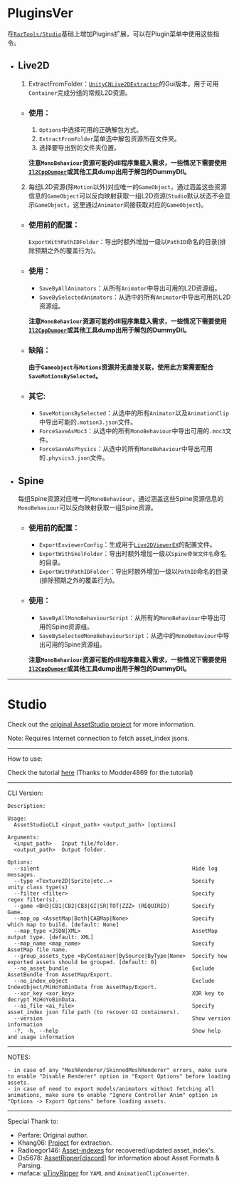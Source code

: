 # PluginsVer
在[`RazTools/Studio`](https://github.com/RazTools/Studio)基础上增加Plugins扩展，可以在Plugin菜单中使用这些指令。

* ## Live2D
	1. ExtractFromFolder：[`UnityCNLive2DExtractor`](https://github.com/Razmoth/UnityCNLive2DExtractor)的Gui版本，用于可用`Container`完成分组的常规L2D资源。
	* ### 使用：
		1. `Options`中选择可用的正确解包方式。
		2. `ExtractFromFolder`菜单选中解包资源所在文件夹。
		3. 选择要导出到的文件夹位置。

		**注意`MonoBehaviour`资源可能的dll程序集载入需求，一些情况下需要使用[`Il2CppDumper`](https://github.com/Perfare/Il2CppDumper)或其他工具dump出用于解包的DummyDll。**

	2. 每组L2D资源(除`Motion`以外)对应唯一的`GameObject`，通过涵盖这些资源信息的`GameObject`可以反向映射获取一组L2D资源(`Studio`默认状态不会显示`GameObject`，这里通过`Animator`间接获取对应的`GameObject`)。

	* ### 使用前的配置：
		`ExportWithPathIDFolder`：导出时额外增加一级以`PathID`命名的目录(排除预期之外的覆盖行为)。

	* ### 使用：
		* `SaveByAllAnimators`：从所有`Animator`中导出可用的L2D资源组。
		* `SaveBySelectedAnimators`：从选中的所有`Animator`中导出可用的L2D资源组。

		**注意`MonoBehaviour`资源可能的dll程序集载入需求，一些情况下需要使用[`Il2CppDumper`](https://github.com/Perfare/Il2CppDumper)或其他工具dump出用于解包的DummyDll。**

	* ### 缺陷：
		**由于`Gameobject`与`Motions`资源并无直接关联，使用此方案需要配合`SaveMotionsBySelected`。**

	* ### 其它:
		* `SaveMotionsBySelected`：从选中的所有`Animator`以及`AnimationClip`中导出可能的`.motion3.json`文件。
		* `ForceSaveAsMoc3`：从选中的所有`MonoBehaviour`中导出可用的`.moc3`文件。
		* `ForceSaveAsPhysics`：从选中的所有`MonoBehaviour`中导出可用的`.physics3.json`文件。

* ## Spine
	每组Spine资源对应唯一的`MonoBehaviour`，通过涵盖这些Spine资源信息的`MonoBehaviour`可以反向映射获取一组Spine资源。
	
	* ### 使用前的配置：
		* `ExportExviewerConfig`：生成用于[`Live2DViewerEX`](https://store.steampowered.com/app/616720/Live2DViewerEX/)的配置文件。
		* `ExportWithSkelFolder`：导出时额外增加一级以`Spine骨架文件名`命名的目录。
		* `ExportWithPathIDFolder`：导出时额外增加一级以`PathID`命名的目录(排除预期之外的覆盖行为)。

	* ### 使用：
		* `SaveByAllMonoBehaviourScript`：从所有的`MonoBehaviour`中导出可用的Spine资源组。
		* `SaveBySelectedMonoBehaviourScript`：从选中的`MonoBehaviour`中导出可用的Spine资源组。

		**注意`MonoBehaviour`资源可能的dll程序集载入需求，一些情况下需要使用[`Il2CppDumper`](https://github.com/Perfare/Il2CppDumper)或其他工具dump出用于解包的DummyDll。**
  
******

# Studio
Check out the [original AssetStudio project](https://github.com/Perfare/AssetStudio) for more information.

Note: Requires Internet connection to fetch asset_index jsons.
_____________________________________________________________________________________________________________________________
How to use:

Check the tutorial [here](https://gist.github.com/Modder4869/0f5371f8879607eb95b8e63badca227e) (Thanks to Modder4869 for the tutorial)
_____________________________________________________________________________________________________________________________
CLI Version:
```
Description:

Usage:
  AssetStudioCLI <input_path> <output_path> [options]

Arguments:
  <input_path>   Input file/folder.
  <output_path>  Output folder.

Options:
  --silent                                                Hide log messages.
  --type <Texture2D|Sprite|etc..>                         Specify unity class type(s)
  --filter <filter>                                       Specify regex filter(s).
  --game <BH3|CB1|CB2|CB3|GI|SR|TOT|ZZZ> (REQUIRED)       Specify Game.
  --map_op <AssetMap|Both|CABMap|None>                    Specify which map to build. [default: None]
  --map_type <JSON|XML>                                   AssetMap output type. [default: XML]
  --map_name <map_name>                                   Specify AssetMap file name.
  --group_assets_type <ByContainer|BySource|ByType|None>  Specify how exported assets should be grouped. [default: 0]
  --no_asset_bundle                                       Exclude AssetBundle from AssetMap/Export.
  --no_index_object                                       Exclude IndexObject/MiHoYoBinData from AssetMap/Export.
  --xor_key <xor_key>                                     XOR key to decrypt MiHoYoBinData.
  --ai_file <ai_file>                                     Specify asset_index json file path (to recover GI containers).
  --version                                               Show version information
  -?, -h, --help                                          Show help and usage information
```
_____________________________________________________________________________________________________________________________
NOTES:
```
- in case of any "MeshRenderer/SkinnedMeshRenderer" errors, make sure to enable "Disable Renderer" option in "Export Options" before loading assets.
- in case of need to export models/animators without fetching all animations, make sure to enable "Ignore Controller Anim" option in "Options -> Export Options" before loading assets.
```
_____________________________________________________________________________________________________________________________
Special Thank to:
- Perfare: Original author.
- Khang06: [Project](https://github.com/khang06/genshinblkstuff) for extraction.
- Radioegor146: [Asset-indexes](https://github.com/radioegor146/gi-asset-indexes) for recovered/updated asset_index's.
- Ds5678: [AssetRipper](https://github.com/AssetRipper/AssetRipper)[[discord](https://discord.gg/XqXa53W2Yh)] for information about Asset Formats & Parsing.
- mafaca: [uTinyRipper](https://github.com/mafaca/UtinyRipper) for `YAML` and `AnimationClipConverter`. 
